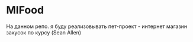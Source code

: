 # MIFood
На данном репо. я буду реализовывать пет-проект - интернет магазин закусок по курсу (Sean Allen)
